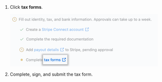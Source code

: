 1. Click **tax forms**.

    ![Link to fill out a tax form](/assets/images/help/sponsors/tax-form-link.png)

1. Complete, sign, and submit the tax form.
